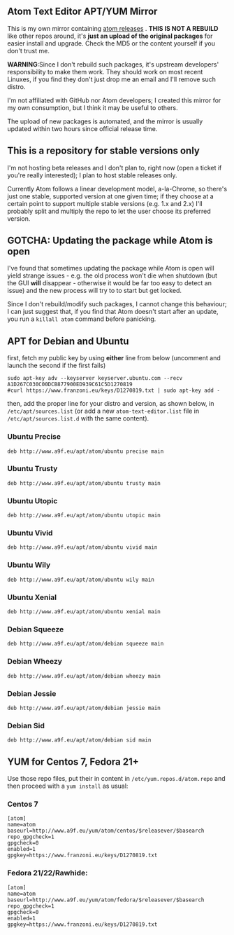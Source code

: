 ## Atom Text Editor APT/YUM Mirror
This is my own mirror containing [atom releases](https://github.com/atom/atom/releases) . **THIS IS NOT A REBUILD** like other repos around, it's **just an upload of the original packages** for easier install and upgrade. Check the MD5 or the content yourself if you don't trust me.

**WARNING**:Since I don't rebuild such packages, it's upstream developers' responsibility to make them work. They should work on most recent Linuxes, if you find they don't just drop me an email and I'll remove such distro.

I'm not affiliated with GitHub nor Atom developers; I created this mirror for my own consumption, but I think it may be useful to others.

The upload of new packages is automated, and the mirror is usually updated within two hours since official release time.

## This is a repository for stable versions only

I'm not hosting beta releases and I don't plan to, right now (open a ticket if you're really interested); I plan to host stable releases only.

Currently Atom follows a linear development model, a-la-Chrome, so there's just one stable, supported version at one given time; if they choose at a certain point to support multiple stable versions (e.g. 1.x and 2.x) I'll probably split and multiply the repo to let the user choose its preferred version.

## **GOTCHA**: Updating the package while Atom is open

I've found that sometimes updating the package while Atom is open will yield strange issues - e.g. the old process won't die when shutdown (but the GUI **will** disappear - otherwise it would be far too easy to detect an issue) and the new process will try to to start but get locked.

Since I don't rebuild/modify such packages, I cannot change this behaviour; I can just suggest that, if you find that Atom doesn't start after an update, you run a ```killall atom``` command before panicking.

## APT for Debian and Ubuntu
first, fetch my public key by using **either** line from below (uncomment and launch the second if the first fails)

```
sudo apt-key adv --keyserver keyserver.ubuntu.com --recv A1D267C030C00DCB877900ED939C61C5D1270819
#curl https://www.franzoni.eu/keys/D1270819.txt | sudo apt-key add -
```


then, add the proper line for your distro and version, as shown below, in ```/etc/apt/sources.list``` (or add a new ```atom-text-editor.list``` file in ```/etc/apt/sources.list.d``` with the same content).

### Ubuntu Precise

```
deb http://www.a9f.eu/apt/atom/ubuntu precise main
```

### Ubuntu Trusty

```
deb http://www.a9f.eu/apt/atom/ubuntu trusty main
```

### Ubuntu Utopic

```
deb http://www.a9f.eu/apt/atom/ubuntu utopic main
```

### Ubuntu Vivid

```
deb http://www.a9f.eu/apt/atom/ubuntu vivid main
```

### Ubuntu Wily

```
deb http://www.a9f.eu/apt/atom/ubuntu wily main
```

### Ubuntu Xenial

```
deb http://www.a9f.eu/apt/atom/ubuntu xenial main
```

### Debian Squeeze

```
deb http://www.a9f.eu/apt/atom/debian squeeze main
```

### Debian Wheezy

```
deb http://www.a9f.eu/apt/atom/debian wheezy main
```

### Debian Jessie

```
deb http://www.a9f.eu/apt/atom/debian jessie main
```

### Debian Sid

```
deb http://www.a9f.eu/apt/atom/debian sid main
```

## YUM for Centos 7, Fedora 21+

Use those repo files, put their in content in ```/etc/yum.repos.d/atom.repo``` and then proceed with a ```yum install``` as usual:

### Centos 7
```
[atom]
name=atom
baseurl=http://www.a9f.eu/yum/atom/centos/$releasever/$basearch
repo_gpgcheck=1
gpgcheck=0
enabled=1
gpgkey=https://www.franzoni.eu/keys/D1270819.txt
```

### Fedora 21/22/Rawhide:

```
[atom]
name=atom
baseurl=http://www.a9f.eu/yum/atom/fedora/$releasever/$basearch
repo_gpgcheck=1
gpgcheck=0
enabled=1
gpgkey=https://www.franzoni.eu/keys/D1270819.txt
```
